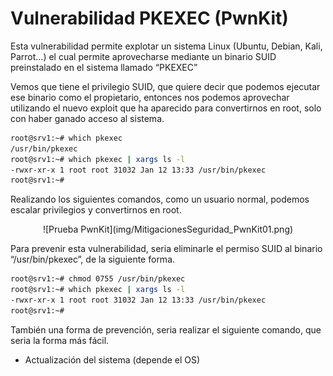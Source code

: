 # Vulnerabilidad PKEXEC (PwnKit)

Esta vulnerabilidad permite explotar un sistema Linux (Ubuntu, Debian, Kali, Parrot…) el cual permite aprovecharse mediante un binario SUID preinstalado en el sistema llamado “PKEXEC”

Vemos que tiene el privilegio SUID, que quiere decir que podemos ejecutar ese binario como el propietario, entonces nos podemos aprovechar utilizando el nuevo exploit que ha aparecido para convertirnos en root, solo con haber ganado acceso al sistema.

```bash title="Detalle del binario"
root@srv1:~# which pkexec
/usr/bin/pkexec
root@srv1:~# which pkexec | xargs ls -l
-rwxr-xr-x 1 root root 31032 Jan 12 13:33 /usr/bin/pkexec
root@srv1:~#
```
Realizando los siguientes comandos, como un usuario normal, podemos escalar privilegios y convertirnos en root.

<center>
![Prueba PwnKit](img/MitigacionesSeguridad_PwnKit01.png)
</center>

Para prevenir esta vulnerabilidad, seria eliminarle el permiso SUID al binario “/usr/bin/pkexec”, de la siguiente forma.

```bash title="Mitigación PwnKit"
root@srv1:~# chmod 0755 /usr/bin/pkexec
root@srv1:~# which pkexec | xargs ls -l
-rwxr-xr-x 1 root root 31032 Jan 12 13:33 /usr/bin/pkexec
root@srv1:~#
```
También una forma de prevención, seria realizar el siguiente comando, que seria la forma más fácil.

* Actualización del sistema (depende el OS)
